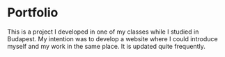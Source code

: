 # Portfolio
This is a project I developed in one of my classes while I studied in Budapest. My intention was to develop a website where I could introduce myself and my work in the same place. It is updated quite frequently.
